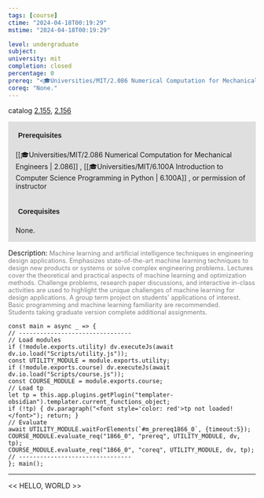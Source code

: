 ```yaml
---
tags: [course]
ctime: "2024-04-18T00:19:29"
mstime: "2024-04-18T00:19:29"

level: undergraduate
subject: 
university: mit
completion: closed
percentage: 0
prereq: "<🎓Universities/MIT/2.086 Numerical Computation for Mechanical Engineers> , <🎓Universities/MIT/6.100A Introduction to Computer Science Programming in Python> , or permission of instructor"
coreq: "None."
---
```


catalog [2.155](http://student.mit.edu/catalog/m2a.html#2.155), [2.156](http://student.mit.edu/catalog/m2a.html#2.156)

<span style="display: block; padding: 15px; background-color: rgb(100, 100, 100, 0.2);"><font id="m_prereq1866_0" style="display: block; font-family: Arial, sans-serif; font-weight: bold; padding: 5px">Prerequisites</font><br><span id="prereq1866_0">[[🎓Universities/MIT/2.086 Numerical Computation for Mechanical Engineers | 2.086]] , [[🎓Universities/MIT/6.100A Introduction to Computer Science Programming in Python | 6.100A]] , or permission of instructor</span></span>
<span style="display: block; padding: 15px; background-color: rgb(100, 100, 100, 0.2);"><font id="m_coreq1866_0" style="display: block; font-family: Arial, sans-serif; font-weight: bold; padding: 5px">Corequisites</font><br><span id="coreq1866_0">None.</span></span>

<font style="">Description:</font>
<font style="color: grey; font-size: 0.8rem;">Machine learning and artificial intelligence techniques in engineering design applications. Emphasizes state-of-the-art machine learning techniques to design new products or systems or solve complex engineering problems. Lectures cover the theoretical and practical aspects of machine learning and optimization methods. Challenge problems, research paper discussions, and interactive in-class activities are used to highlight the unique challenges of machine learning for design applications. A group term project on students' applications of interest. Basic programming and machine learning familiarity are recommended. Students taking graduate version complete additional assignments.</font>

```dataviewjs
const main = async _ => {
// --------------------------------
// Load modules
if (!module.exports.utility) dv.executeJs(await dv.io.load("Scripts/utility.js"));
const UTILITY_MODULE = module.exports.utility;
if (!module.exports.course) dv.executeJs(await dv.io.load("Scripts/course.js"));
const COURSE_MODULE = module.exports.course;
// Load tp
let tp = this.app.plugins.getPlugin("templater-obsidian").templater.current_functions_object;
if (!tp) { dv.paragraph("<font style='color: red'>tp not loaded!</font>"); return; }
// Evaluate
await UTILITY_MODULE.waitForElements(`#m_prereq1866_0`, {timeout:5});
COURSE_MODULE.evaluate_req("1866_0", "prereq", UTILITY_MODULE, dv, tp);
COURSE_MODULE.evaluate_req("1866_0", "coreq", UTILITY_MODULE, dv, tp);
// --------------------------------
}; main();
```

---

<< HELLO, WORLD >>
